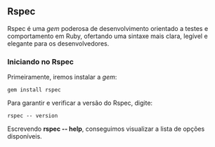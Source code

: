 ## Rspec 

Rspec é uma <em>gem</em> poderosa de desenvolvimento orientado a testes e comportamento em Ruby, ofertando uma sintaxe mais clara, legível e elegante para os desenvolvedores.

### Iniciando no Rspec

Primeiramente, iremos instalar a <em> gem</em>:

 ```
gem install rspec
```

Para garantir e verificar a versão do Rspec, digite:

```
rspec -- version
```
Escrevendo <b>rspec -- help</b>, conseguimos visualizar a lista de opções disponíveis.



